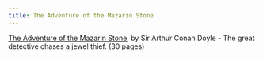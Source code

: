 ```yaml
---
title: The Adventure of the Mazarin Stone
---
```


[The Adventure of the Mazarin Stone], by Sir Arthur Conan Doyle - The great
  detective chases a jewel thief. (30 pages)

[The Adventure of the Mazarin Stone]: https://donkirkby.github.io/book-blender/mazarin-stone.pdf
